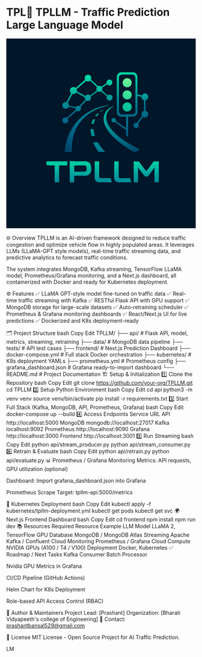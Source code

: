 # TPL🚦 TPLLM - Traffic Prediction Large Language Model

![TPLLM Logo](public/tpllm_logo1.png)

🌐 Overview
TPLLM is an AI-driven framework designed to reduce traffic congestion and optimize vehicle flow in highly populated areas. It leverages LLMs (LLaMA-GPT style models), real-time traffic streaming data, and predictive analytics to forecast traffic conditions.

The system integrates MongoDB, Kafka streaming, TensorFlow LLaMA model, Prometheus/Grafana monitoring, and a Next.js dashboard, all containerized with Docker and ready for Kubernetes deployment.

⚙️ Features
✅ LLaMA GPT-style model fine-tuned on traffic data
✅ Real-time traffic streaming with Kafka
✅ RESTful Flask API with GPU support
✅ MongoDB storage for large-scale datasets
✅ Auto-retraining scheduler
✅ Prometheus & Grafana monitoring dashboards
✅ React/Next.js UI for live predictions
✅ Dockerized and K8s deployment-ready

🗂️ Project Structure
bash
Copy
Edit
TPLLM/
├── api/                 # Flask API, model, metrics, streaming, retraining
├── data/                # MongoDB data pipeline
├── tests/               # API test cases
├── frontend/            # Next.js Prediction Dashboard
├── docker-compose.yml   # Full stack Docker orchestration
├── kubernetes/          # K8s deployment YAMLs
├── prometheus.yml       # Prometheus config
├── grafana_dashboard.json # Grafana ready-to-import dashboard
└── README.md            # Project Documentation
🏗️ Setup & Initialization
1️⃣ Clone the Repository
bash
Copy
Edit
git clone https://github.com/your-org/TPLLM.git
cd TPLLM
2️⃣ Setup Python Environment
bash
Copy
Edit
cd api
python3 -m venv venv
source venv/bin/activate
pip install -r requirements.txt
3️⃣ Start Full Stack (Kafka, MongoDB, API, Prometheus, Grafana)
bash
Copy
Edit
docker-compose up --build
4️⃣ Access Endpoints
Service	URL
API	http://localhost:5000
MongoDB	mongodb://localhost:27017
Kafka	localhost:9092
Prometheus	http://localhost:9090
Grafana	http://localhost:3000
Frontend	http://localhost:3001
5️⃣ Run Streaming
bash
Copy
Edit
python api/stream_producer.py
python api/stream_consumer.py
6️⃣ Retrain & Evaluate
bash
Copy
Edit
python api/retrain.py
python api/evaluate.py
📊 Prometheus / Grafana Monitoring
Metrics: API requests, GPU utilization (optional)

Dashboard: Import grafana_dashboard.json into Grafana

Prometheus Scrape Target: tpllm-api:5000/metrics

🚀 Kubernetes Deployment
bash
Copy
Edit
kubectl apply -f kubernetes/tpllm-deployment.yml
kubectl get pods
kubectl get svc
🌍 Next.js Frontend Dashboard
bash
Copy
Edit
cd frontend
npm install
npm run dev
📚 Resources Required
Resource	Example
LLM Model	LLaMA 2, TensorFlow GPU
Database	MongoDB / MongoDB Atlas
Streaming	Apache Kafka / Confluent Cloud
Monitoring	Prometheus / Grafana Cloud
Compute	NVIDIA GPUs (A100 / T4 / V100)
Deployment	Docker, Kubernetes
✅ Roadmap / Next Tasks
 Kafka Consumer Batch Processor

 Nvidia GPU Metrics in Grafana

 CI/CD Pipeline (GitHub Actions)

 Helm Chart for K8s Deployment

 Role-based API Access Control (RBAC)

🤖 Author & Maintainers
Project Lead: [Prashant]
Organization: [Bharati Vidyapeeth's college of Engineering]
📧 Contact: prashantbansal529@gmail.com

📜 License
MIT License - Open Source Project for AI Traffic Prediction.

LM
